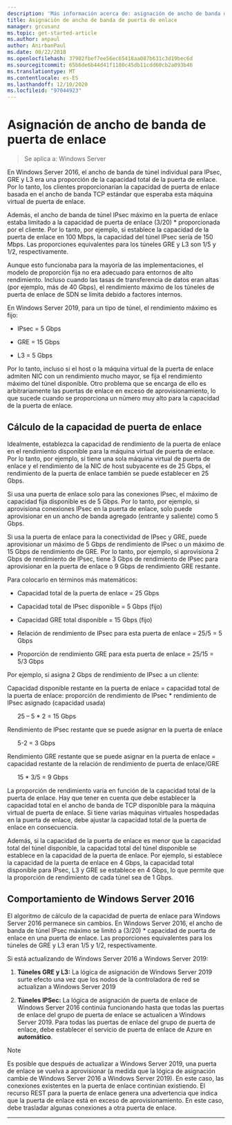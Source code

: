 ```yaml
---
description: 'Más información acerca de: asignación de ancho de banda de puerta de enlace'
title: Asignación de ancho de banda de puerta de enlace
manager: grcusanz
ms.topic: get-started-article
ms.author: anpaul
author: AnirbanPaul
ms.date: 08/22/2018
ms.openlocfilehash: 37982fbef7ee56ec65418aa087b631c3d19bec6d
ms.sourcegitcommit: 65b6de6b44d41f1180c45db11cdd60cb2a093b46
ms.translationtype: MT
ms.contentlocale: es-ES
ms.lasthandoff: 12/10/2020
ms.locfileid: "97044923"
---
```

# <a name="gateway-bandwidth-allocation"></a>Asignación de ancho de banda de puerta de enlace

>Se aplica a: Windows Server

En Windows Server 2016, el ancho de banda de túnel individual para IPsec, GRE y L3 era una proporción de la capacidad total de la puerta de enlace. Por lo tanto, los clientes proporcionarían la capacidad de puerta de enlace basada en el ancho de banda TCP estándar que esperaba esta máquina virtual de puerta de enlace.

Además, el ancho de banda de túnel IPsec máximo en la puerta de enlace estaba limitado a la capacidad de puerta de enlace (3/20) \* proporcionada por el cliente. Por lo tanto, por ejemplo, si establece la capacidad de la puerta de enlace en 100 Mbps, la capacidad del túnel IPsec sería de 150 Mbps. Las proporciones equivalentes para los túneles GRE y L3 son 1/5 y 1/2, respectivamente.

Aunque esto funcionaba para la mayoría de las implementaciones, el modelo de proporción fija no era adecuado para entornos de alto rendimiento. Incluso cuando las tasas de transferencia de datos eran altas (por ejemplo, más de 40 Gbps), el rendimiento máximo de los túneles de puerta de enlace de SDN se limita debido a factores internos.

En Windows Server 2019, para un tipo de túnel, el rendimiento máximo es fijo:

-   IPsec = 5 Gbps

-   GRE = 15 Gbps

-   L3 = 5 Gbps

Por lo tanto, incluso si el host o la máquina virtual de la puerta de enlace admiten NIC con un rendimiento mucho mayor, se fija el rendimiento máximo del túnel disponible. Otro problema que se encarga de ello es arbitrariamente las puertas de enlace en exceso de aprovisionamiento, lo que sucede cuando se proporciona un número muy alto para la capacidad de la puerta de enlace.

## <a name="gateway-capacity-calculation"></a>Cálculo de la capacidad de puerta de enlace

Idealmente, establezca la capacidad de rendimiento de la puerta de enlace en el rendimiento disponible para la máquina virtual de puerta de enlace. Por lo tanto, por ejemplo, si tiene una sola máquina virtual de puerta de enlace y el rendimiento de la NIC de host subyacente es de 25 Gbps, el rendimiento de la puerta de enlace también se puede establecer en 25 Gbps.

Si usa una puerta de enlace solo para las conexiones IPsec, el máximo de capacidad fija disponible es de 5 Gbps. Por lo tanto, por ejemplo, si aprovisiona conexiones IPsec en la puerta de enlace, solo puede aprovisionar en un ancho de banda agregado (entrante y saliente) como 5 Gbps.

Si usa la puerta de enlace para la conectividad de IPsec y GRE, puede aprovisionar un máximo de 5 Gbps de rendimiento de IPsec o un máximo de 15 Gbps de rendimiento de GRE. Por lo tanto, por ejemplo, si aprovisiona 2 Gbps de rendimiento de IPsec, tiene 3 Gbps de rendimiento de IPsec para aprovisionar en la puerta de enlace o 9 Gbps de rendimiento GRE restante.

Para colocarlo en términos más matemáticos:

- Capacidad total de la puerta de enlace = 25 Gbps

- Capacidad total de IPsec disponible = 5 Gbps (fijo)

- Capacidad GRE total disponible = 15 Gbps (fijo)

- Relación de rendimiento de IPsec para esta puerta de enlace = 25/5 = 5 Gbps

- Proporción de rendimiento GRE para esta puerta de enlace = 25/15 = 5/3 Gbps

Por ejemplo, si asigna 2 Gbps de rendimiento de IPsec a un cliente:

Capacidad disponible restante en la puerta de enlace = capacidad total de la puerta de enlace: proporción de rendimiento de IPsec * rendimiento de IPsec asignado (capacidad usada)

&nbsp;&nbsp;&nbsp;&nbsp;&nbsp;&nbsp;25 – 5 * 2 = 15 Gbps

Rendimiento de IPsec restante que se puede asignar en la puerta de enlace

&nbsp;&nbsp;&nbsp;&nbsp;&nbsp;&nbsp;5-2 = 3 Gbps

Rendimiento GRE restante que se puede asignar en la puerta de enlace = capacidad restante de la relación de rendimiento de puerta de enlace/GRE

&nbsp;&nbsp;&nbsp;&nbsp;&nbsp;&nbsp;15 * 3/5 = 9 Gbps

La proporción de rendimiento varía en función de la capacidad total de la puerta de enlace. Hay que tener en cuenta que debe establecer la capacidad total en el ancho de banda de TCP disponible para la máquina virtual de puerta de enlace. Si tiene varias máquinas virtuales hospedadas en la puerta de enlace, debe ajustar la capacidad total de la puerta de enlace en consecuencia.

Además, si la capacidad de la puerta de enlace es menor que la capacidad total del túnel disponible, la capacidad total del túnel disponible se establece en la capacidad de la puerta de enlace. Por ejemplo, si establece la capacidad de la puerta de enlace en 4 Gbps, la capacidad total disponible para IPsec, L3 y GRE se establece en 4 Gbps, lo que permite que la proporción de rendimiento de cada túnel sea de 1 Gbps.

## <a name="windows-server-2016-behavior"></a>Comportamiento de Windows Server 2016

El algoritmo de cálculo de la capacidad de puerta de enlace para Windows Server 2016 permanece sin cambios. En Windows Server 2016, el ancho de banda de túnel IPsec máximo se limitó a (3/20) \* capacidad de puerta de enlace en una puerta de enlace. Las proporciones equivalentes para los túneles de GRE y L3 eran 1/5 y 1/2, respectivamente.

Si está actualizando de Windows Server 2016 a Windows Server 2019:

1.  **Túneles GRE y L3:** La lógica de asignación de Windows Server 2019 surte efecto una vez que los nodos de la controladora de red se actualizan a Windows Server 2019

2.  **Túneles IPSec:** La lógica de asignación de puerta de enlace de Windows Server 2016 continúa funcionando hasta que todas las puertas de enlace del grupo de puerta de enlace se actualicen a Windows Server 2019. Para todas las puertas de enlace del grupo de puerta de enlace, debe establecer el servicio de puerta de enlace de Azure en **automático**.

>[!NOTE]
>Es posible que después de actualizar a Windows Server 2019, una puerta de enlace se vuelva a aprovisionar (a medida que la lógica de asignación cambie de Windows Server 2016 a Windows Server 2019). En este caso, las conexiones existentes en la puerta de enlace continúan existiendo. El recurso REST para la puerta de enlace genera una advertencia que indica que la puerta de enlace está en exceso de aprovisionamiento. En este caso, debe trasladar algunas conexiones a otra puerta de enlace.

---
